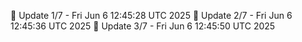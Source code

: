 📌 Update 1/7 - Fri Jun  6 12:45:28 UTC 2025
📌 Update 2/7 - Fri Jun  6 12:45:36 UTC 2025
📌 Update 3/7 - Fri Jun  6 12:45:50 UTC 2025
